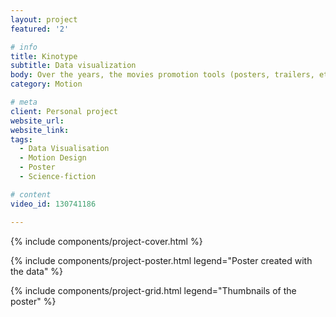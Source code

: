 ```yaml
---
layout: project
featured: '2'

# info
title: Kinotype
subtitle: Data visualization
body: Over the years, the movies promotion tools (posters, trailers, etc.) became formatted and began to suffer form a lack of creativity. Kinotype offers a new insight and addresses this issue through the lense of Science-fiction movies. These posters and trailers, generated by data collection, demonstrate this standardization.
category: Motion

# meta
client: Personal project
website_url: 
website_link: 
tags: 
  - Data Visualisation
  - Motion Design
  - Poster
  - Science-fiction

# content
video_id: 130741186

---
```


{% include components/project-cover.html %}

{% include components/project-poster.html
  legend="Poster created with the data"
%}

{% include components/project-grid.html 
  legend="Thumbnails of the poster"
%}
